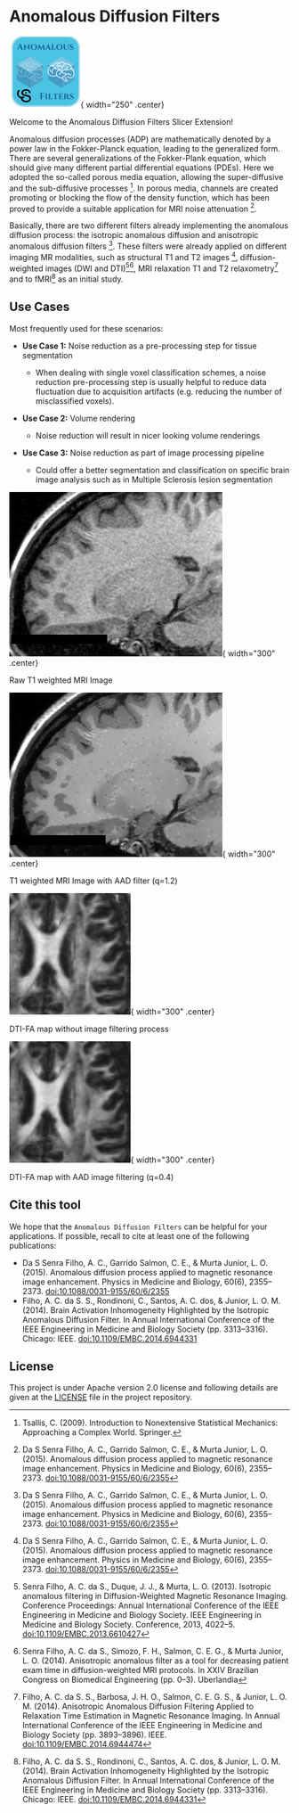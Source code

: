 # Anomalous Diffusion Filters

![project logo](assets/AnomalousFiltersExtension.png){ width="250" .center}

Welcome to the Anomalous Diffusion Filters Slicer Extension!

Anomalous diffusion processes (ADP) are mathematically denoted by a power law in the Fokker-Planck equation, leading to the generalized form. There are several generalizations of the Fokker-Plank equation, which should give many different partial differential equations (PDEs). Here we adopted the so-called porous media equation, allowing the super-diffusive and the sub-diffusive processes [^1]. In porous media, channels are created promoting or blocking the flow of the density function, which has been proved to provide a suitable application for MRI noise attenuation [^2].

Basically, there are two different filters already implementing the anomalous diffusion process: the isotropic anomalous diffusion and anisotropic anomalous diffusion filters [^2]. These filters were already applied on different imaging MR modalities, such as structural T1 and T2 images [^2], diffusion-weighted images (DWI and DTI)[^3][^4], MRI relaxation T1 and T2 relaxometry[^5] and to fMRI[^6] as an initial study.

[^1]: Tsallis, C. (2009). Introduction to Nonextensive Statistical Mechanics: Approaching a Complex World. Springer.

[^2]: Da S Senra Filho, A. C., Garrido Salmon, C. E., & Murta Junior, L. O. (2015). Anomalous diffusion process applied to magnetic resonance image enhancement. Physics in Medicine and Biology, 60(6), 2355–2373. [doi:10.1088/0031-9155/60/6/2355](https://doi.org/10.1088/0031-9155/60/6/2355)

[^3]: Senra Filho, A. C. da S., Duque, J. J., & Murta, L. O. (2013). Isotropic anomalous filtering in Diffusion-Weighted Magnetic Resonance Imaging. Conference Proceedings: Annual International Conference of the IEEE Engineering in Medicine and Biology Society. IEEE Engineering in Medicine and Biology Society. Conference, 2013, 4022–5. [doi:10.1109/EMBC.2013.6610427](https://doi.org/10.1109/EMBC.2013.6610427)

[^4]: Senra Filho, A. C. da S., Simozo, F. H., Salmon, C. E. G., & Murta Junior, L. O. (2014). Anisotropic anomalous filter as a tool for decreasing patient exam time in diffusion-weighted MRI protocols. In XXIV Brazilian Congress on Biomedical Engineering (pp. 0–3). Uberlandia

[^5]: Filho, A. C. da S. S., Barbosa, J. H. O., Salmon, C. E. G. S., & Junior, L. O. M. (2014). Anisotropic Anomalous Diffusion Filtering Applied to Relaxation Time Estimation in Magnetic Resonance Imaging. In Annual International Conference of the IEEE Engineering in Medicine and Biology Society (pp. 3893–3896). IEEE. [doi:10.1109/EMBC.2014.6944474](https://doi.org/10.1109/EMBC.2014.6944474)

[^6]: Filho, A. C. da S. S., Rondinoni, C., Santos, A. C. dos, & Junior, L. O. M. (2014). Brain Activation Inhomogeneity Highlighted by the Isotropic Anomalous Diffusion Filter. In Annual International Conference of the IEEE Engineering in Medicine and Biology Society (pp. 3313–3316). Chicago: IEEE. [doi:10.1109/EMBC.2014.6944331](https://doi.org/10.1109/EMBC.2014.6944331)

## Use Cases

Most frequently used for these scenarios:

- **Use Case 1:** Noise reduction as a pre-processing step for tissue segmentation
    
    - When dealing with single voxel classification schemes, a noise reduction pre-processing step is usually helpful to reduce data fluctuation due to acquisition artifacts (e.g. reducing the number of misclassified voxels).

- **Use Case 2:** Volume rendering
    
    - Noise reduction will result in nicer looking volume renderings

- **Use Case 3:** Noise reduction as part of image processing pipeline
    
    - Could offer a better segmentation and classification on specific brain image analysis such as in Multiple Sclerosis lesion segmentation


![ADC map](assets/MRI_raw.png){ width="300" .center}

Raw T1 weighted MRI Image

![DC map](assets/MRI_AAD.png){ width="300" .center}

T1 weighted MRI Image with AAD filter (q=1.2)

![DC map](assets/DTI_FA_raw.png){ width="300" .center}

DTI-FA map without image filtering process

![DC map](assets/DTI_FA_AAD.png){ width="300" .center}

DTI-FA map with AAD image filtering (q=0.4)


## Cite this tool

We hope that the `Anomalous Diffusion Filters` can be helpful for your applications. If possible, recall to cite at least one of the following publications:

* Da S Senra Filho, A. C., Garrido Salmon, C. E., & Murta Junior, L. O. (2015). Anomalous diffusion process applied to magnetic resonance image enhancement. Physics in Medicine and Biology, 60(6), 2355–2373. [doi:10.1088/0031-9155/60/6/2355](https://doi.org/10.1088/0031-9155/60/6/2355)
* Filho, A. C. da S. S., Rondinoni, C., Santos, A. C. dos, & Junior, L. O. M. (2014). Brain Activation Inhomogeneity Highlighted by the Isotropic Anomalous Diffusion Filter. In Annual International Conference of the IEEE Engineering in Medicine and Biology Society (pp. 3313–3316). Chicago: IEEE. [doi:10.1109/EMBC.2014.6944331](https://doi.org/10.1109/EMBC.2014.6944331)


## License

This project is under Apache version 2.0 license and following details are given at the [LICENSE](https://github.com/CSIM-Toolkits/AnomalousFiltersExtension/blob/main/LICENSE) file in the project repository.